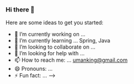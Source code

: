 ### Hi there 👋

Here are some ideas to get you started:

- 🔭 I’m currently working on ... 
- 🌱 I’m currently learning ... Spring, Java
- 👯 I’m looking to collaborate on ...
- 🤔 I’m looking for help with ...
- 📫 How to reach me: ... umanking@gmail.com
- 😄 Pronouns: ...
- ⚡ Fun fact: ... 
-->
